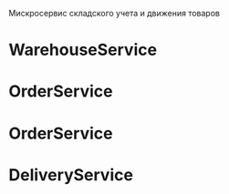 Мискросервис складского учета и движения товаров
# WarehouseService
# OrderService
# OrderService
# DeliveryService
